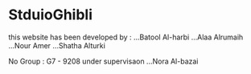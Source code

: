 # StduioGhibli
this website has been developed by :
   ...Batool Al-harbi 
   ...Alaa Alrumaih
   ...Nour Amer 
   ...Shatha Alturki
   

 No Group : G7 - 9208
  under supervisaon  ...Nora Al-bazai
